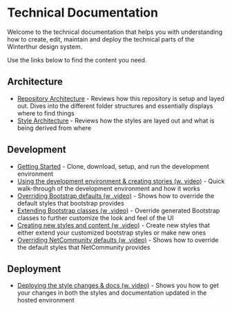 # Technical Documentation

Welcome to the technical documentation that helps you with understanding how to create, edit, maintain and deploy the technical parts of the Winterthur design system.

Use the links below to find the content you need.

## Architecture

- [Repository Architecture](./repo-arch.md) - Reviews how this repository is setup and layed out. Dives into the different folder structures and essentially displays where to find things
- [Style Architecture](./style-arch.md) - Reviews how the styles are layed out and what is being derived from where

## Development

- [Getting Started](./getting-started.md) - Clone, download, setup, and run the development environment
- [Using the development environment & creating stories (w. video)](./developing.md) - Quick walk-through of the development environment and how it works
- [Overriding Bootstrap defaults (w .video)](./overriding-bootstrap.md) - Shows how to override the default styles that bootstrap provides
- [Extending Bootstrap classes (w .video)](./extending-bootstrap.md) - Override generated Bootstrap classes to further customize the look and feel of the UI
- [Creating new styles and content (w .video)](./create-new-styles.md) - Create new styles that either extend your customized bootstrap styles or make new ones
- [Overriding NetCommunity defaults (w .video)](./overriding-nc.md) - Shows how to override the default styles that NetCommunity provides

## Deployment

- [Deploying the style changes & docs (w. video)](./deployment.md) - Shows you how to get your changes in both the styles and documentation updated in the hosted environment
